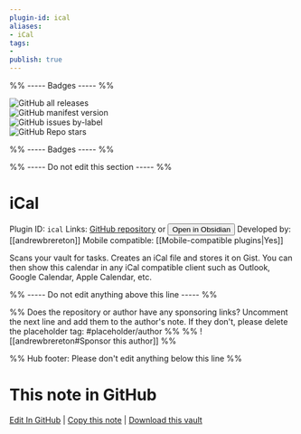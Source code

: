 ```yaml
---
plugin-id: ical
aliases:
- iCal
tags: 
- 
publish: true
---
```


%% ----- Badges ----- %%

![GitHub all releases](https://img.shields.io/github/downloads/andrewbrereton/obsidian-to-ical-plugin/total?color=573E7A&logo=github&style=for-the-badge)   
![GitHub manifest version](https://img.shields.io/github/manifest-json/v/andrewbrereton/obsidian-to-ical-plugin?color=573E7A&logo=github&style=for-the-badge)   
![GitHub issues by-label](https://img.shields.io/github/issues/andrewbrereton/obsidian-to-ical-plugin/help%20wanted?color=573E7A&logo=github&style=for-the-badge)   
![GitHub Repo stars](https://img.shields.io/github/stars/andrewbrereton/obsidian-to-ical-plugin?color=573E7A&logo=github&style=for-the-badge)

%% ----- Badges ----- %%

%% ----- Do not edit this section ----- %%

# iCal

Plugin ID: `ical`
Links: [GitHub repository](https://github.com/andrewbrereton/obsidian-to-ical-plugin) or [<button id=HH>Open in Obsidian</button>](obsidian://show-plugin?id=ical)
Developed by: [[andrewbrereton]]
Mobile compatible: [[Mobile-compatible plugins|Yes]]

Scans your vault for tasks. Creates an iCal file and stores it on Gist. You can then show this calendar in any iCal compatible client such as Outlook, Google Calendar, Apple Calendar, etc.

%% ----- Do not edit anything above this line ----- %% 

%% Does the repository or author have any sponsoring links? Uncomment the next line and add them to the author's note. If they don't, please delete the placeholder tag: #placeholder/author %%
%% ![[andrewbrereton#Sponsor this author]] %%

%% Hub footer: Please don't edit anything below this line %%

# This note in GitHub

<span class="git-footer">[Edit In GitHub](https://github.dev/obsidian-community/obsidian-hub/blob/main/02%20-%20Community%20Expansions/02.05%20All%20Community%20Expansions/Plugins/ical.md "git-hub-edit-note") | [Copy this note](https://raw.githubusercontent.com/obsidian-community/obsidian-hub/main/02%20-%20Community%20Expansions/02.05%20All%20Community%20Expansions/Plugins/ical.md "git-hub-copy-note") | [Download this vault](https://github.com/obsidian-community/obsidian-hub/archive/refs/heads/main.zip "git-hub-download-vault") </span>

